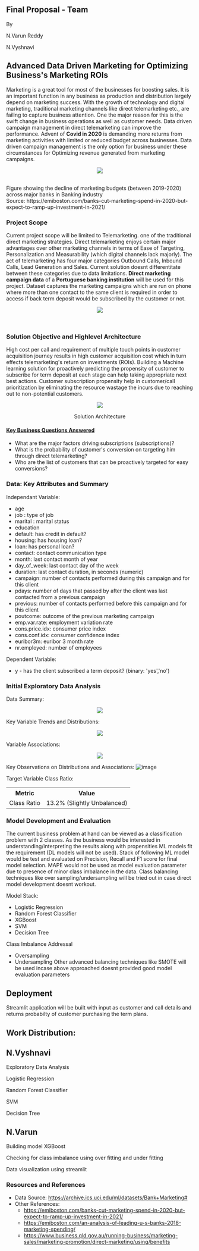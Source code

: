 ## Final Proposal - Team 
By 

N.Varun Reddy

N.Vyshnavi
<br/>
## Advanced Data Driven Marketing for Optimizing Business's Marketing ROIs
Marketing is a great tool for most of the businesses for boosting sales. It is an important function in any business as production and distribution largely depend on marketing success. With the growth of technology and digital marketing, traditional marketing channels like direct telemarketing etc., are failing to capture business attention. One the major reason for this is the swift change in business operations as well as customer needs. Data driven campaign management in direct telemarketing can improve the performance. Advent of **Covid in 2020** is demanding more returns from marketing activities with limited or reduced budget across businesses. Data driven campaign management is the only option for business under these circumstances for Optimizing revenue generated from marketing campaigns.

<p align="center">
  <img src="https://user-images.githubusercontent.com/21233507/172528504-1756116b-121f-4993-a913-0247b98a392d.png"/>
</p>
<br/>
Figure showing the decline of marketing budgets (between 2019-2020) across major banks in Banking industry
<br/>
Source: https://emiboston.com/banks-cut-marketing-spend-in-2020-but-expect-to-ramp-up-investment-in-2021/

### Project Scope
Current project scope will be limited to Telemarketing. one of the traditional direct marketing strategies. Direct telemarketing enjoys certain major advantages over other marketing channels in terms of Ease of Targeting, Personalization and Measurability (which digital channels lack majorly). The act of telemarketing has four major categories Outbound Calls, Inbound Calls, Lead Generation and Sales. Current solution doesnt differentitate between these categories due to data limitations. 
**Direct marketing campaign data** of a **Portuguese banking institution** will be used for this project. Dataset captures the marketing campaigns which are run on phone where more than one contact to the same client is required  in order to access if back term deposit would be subscribed by the customer or not. 
<br/>
<p align="center">
  <img src="https://user-images.githubusercontent.com/21233507/172533550-290ceb26-a365-469c-b824-4bd2c402239e.png"/>
</p>
<br/>

### Solution Objective and Highlevel Architecture
High cost per call and requirement  of multiple touch points in customer acquisition journey results in high customer acquisition cost which in turn effects telemarketing's return on investments (ROIs). Building a Machine learning solution for proactively predicting the propensity of customer to subscribe for term deposit at each stage can help taking appropriate next best actions. Customer subscription propensity help in customer/call prioritization by eliminating the resource wastage the incurs due to reaching out to non-potential customers.

<p align="center">
  <img src="https://user-images.githubusercontent.com/21233507/172555357-45b61116-58f9-4f2d-8f4d-da5827ca5c7e.png"/>
</p>
<p align="center">
 Solution Architecture
</p>

<h4><u>Key Business Questions Answered</u></h4>

- What are the major factors driving subscriptions (subscriptions)?
- What is the probability of customer's conversion on targeting him through direct telemarketing?
- Who are the list of customers that can be proactively targeted for easy conversions?

### Data: Key Attributes and Summary
Independant Variable:
- age
- job : type of job
- marital : marital status
- education
- default: has credit in default?
- housing: has housing loan?
- loan: has personal loan?
- contact: contact communication type
- month: last contact month of year
- day_of_week: last contact day of the week
- duration: last contact duration, in seconds (numeric)
- campaign: number of contacts performed during this campaign and for this client
- pdays: number of days that passed by after the client was last contacted from a previous campaign
- previous: number of contacts performed before this campaign and for this client
- poutcome: outcome of the previous marketing campaign
- emp.var.rate: employment variation rate
- cons.price.idx: consumer price index
- cons.conf.idx: consumer confidence index
- euribor3m: euribor 3 month rate
- nr.employed: number of employees

Dependent Variable:
- y - has the client subscribed a term deposit? (binary: 'yes','no')

### Initial Exploratory Data Analysis
Data Summary:
<p align="center">
  <img src="https://user-images.githubusercontent.com/106714374/173241690-4aadf20b-f6ad-4bc0-bfd6-b6ad27c02ddd.png"/>
</p>

Key Variable Trends and Distributions:
<p align="center">
  <img src="https://user-images.githubusercontent.com/106714374/173241722-db18778a-8564-42c4-b626-944f9fc0dc21.png"/>
</p>

Variable Associations:
<p align="center">
  <img src="https://user-images.githubusercontent.com/106714374/173241738-4644d37a-461c-4fb2-b80d-71367d1a9bd9.png"/>
</p>

Key Observations on Distributions and Associations:
![image](https://user-images.githubusercontent.com/106714374/173241811-b4e7192a-d9c8-4c75-a590-acc027676a16.png)

Target Variable Class Ratio:
<table>
  <tr>
    <th>Metric</th>
    <th>Value</th>
  </tr>
  <tr>
    <td>Class Ratio</td>
    <td>13.2% (Slightly Unbalanced)</td>
  </tr>
</table>

### Model Development and Evaluation
The current business problem at hand can be viewed as a classification problem with 2 classes. As the business would be interested in understanding/interpreting the results along with propensities ML models fit the requirement (DL models will not be used). Stack of following ML model would be test and evaluated on Precision, Recall and F1 score for final model selection. MAPE would not be used as model evaluation parameter due to presence of minor class imbalance in the data. Class balancing techniques like over sampling/undersampling will be tried out in case direct model development doesnt workout.

Model Stack:
- Logistic Regression
- Random Forest Classifier
- XGBoost
- SVM
- Decision Tree

Class Imbalance Addressal
- Oversampling
- Undersampling
Other advanced balancing techniques like SMOTE will be used incase above approached doesnt provided good model evaluation parameters

## Deployment

Streamlit application will be built with input as customer and call details and returns probabilty of customer purchasing the term plans.

## Work Distribution:

## N.Vyshnavi  
Exploratory Data Analysis

Logistic Regression

Random Forest Classifier

SVM

Decision Tree

## N.Varun
Building model XGBoost

Checking for class imbalance using over fitting and under fitting

Data visualization using streamlit

### Resources and References
- Data Source: https://archive.ics.uci.edu/ml/datasets/Bank+Marketing#
- Other References:
  - https://emiboston.com/banks-cut-marketing-spend-in-2020-but-expect-to-ramp-up-investment-in-2021/
  - https://emiboston.com/an-analysis-of-leading-u-s-banks-2018-marketing-spending/
  - https://www.business.qld.gov.au/running-business/marketing-sales/marketing-promotion/direct-marketing/using/benefits
